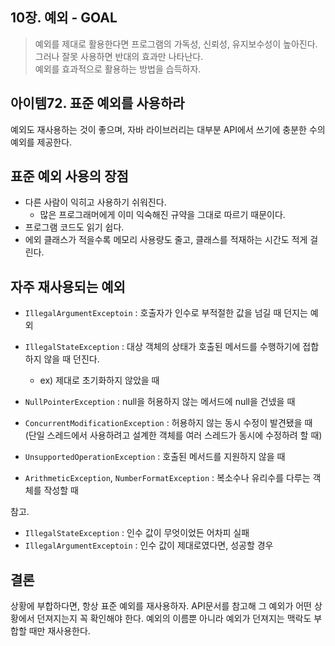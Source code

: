 ## 10장. 예외 - GOAL

> 예외를 제대로 활용한다면 프로그램의 가독성, 신뢰성, 유지보수성이 높아진다.  
> 그러나 잘못 사용하면 반대의 효과만 나타난다.  
> 예외를 효과적으로 활용하는 방법을 습득하자.

## 아이템72. 표준 예외를 사용하라
예외도 재사용하는 것이 좋으며, 자바 라이브러리는 대부분 API에서 쓰기에 충분한 수의 예외를 제공한다.

## 표준 예외 사용의 장점
- 다른 사람이 익히고 사용하기 쉬워진다.
  - 많은 프로그래머에게 이미 익숙해진 규약을 그대로 따르기 때문이다.
- 프로그램 코드도 읽기 쉽다.
- 에외 클래스가 적을수록 메모리 사용량도 줄고, 클래스를 적재하는 시간도 적게 걸린다.

## 자주 재사용되는 예외
- `IllegalArgumentExceptoin` : 호출자가 인수로 부적절한 값을 넘길 때 던지는 예외
- `IllegalStateException` : 대상 객체의 상태가 호출된 메서드를 수행하기에 접합하지 않을 때 던진다.
    - ex) 제대로 초기화하지 않았을 때
  
- `NullPointerException` : null을 허용하지 않는 메서드에 null을 건넸을 때
- `ConcurrentModificationException` :  허용하지 않는 동시 수정이 발견됐을 때 (단일 스레드에서 사용하려고 설계한 객체를 여러 스레드가 동시에 수정하려 할 때)
- `UnsupportedOperationException` : 호출된 메서드를 지원하지 않을 때
- `ArithmeticException`, `NumberFormatException` : 복소수나 유리수를 다루는 객체를 작성할 때

참고.
- `IllegalStateException` : 인수 값이 무엇이었든 어차피 실패 
- `IllegalArgumentExceptoin` : 인수 값이 제대로였다면, 성공할 경우 

## 결론
상황에 부합하다면, 항상 표준 예외를 재사용하자. API문서를 참고해 그 예외가 어떤 상황에서 던져지는지 꼭 확인해야 한다. 예외의 이름뿐 아니라 예외가 던져지는 맥락도 부합할 때만 재사용한다.


